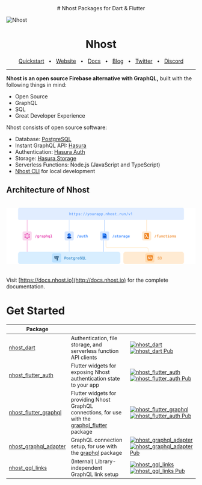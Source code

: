 <div align="center"># Nhost Packages for Dart & Flutter</div>

![Nhost](https://i.imgur.com/ZenoUlM.png)

<div align="center">

# Nhost

<a href="https://docs.nhost.io/#quickstart">Quickstart</a>
<span>&nbsp;&nbsp;•&nbsp;&nbsp;</span>
<a href="http://nhost.io/">Website</a>
<span>&nbsp;&nbsp;•&nbsp;&nbsp;</span>
<a href="https://docs.nhost.io">Docs</a>
<span>&nbsp;&nbsp;•&nbsp;&nbsp;</span>
<a href="https://nhost.io/blog">Blog</a>
<span>&nbsp;&nbsp;•&nbsp;&nbsp;</span>
<a href="https://twitter.com/nhost">Twitter</a>
<span>&nbsp;&nbsp;•&nbsp;&nbsp;</span>
<a href="https://nhost.io/discord">Discord</a>
<br />

  <hr />
</div>

**Nhost is an open source Firebase alternative with GraphQL,** built with the following things in mind:

- Open Source
- GraphQL
- SQL
- Great Developer Experience

Nhost consists of open source software:

- Database: [PostgreSQL](https://www.postgresql.org/)
- Instant GraphQL API: [Hasura](https://hasura.io/)
- Authentication: [Hasura Auth](https://github.com/nhost/hasura-auth/)
- Storage: [Hasura Storage](https://github.com/nhost/hasura-storage)
- Serverless Functions: Node.js (JavaScript and TypeScript)
- [Nhost CLI](https://docs.nhost.io/reference/cli) for local development

## Architecture of Nhost

<div align="center">
  <br />
  <img src="https://github.com/nhost/nhost/raw/main/assets/nhost-diagram.png"/>
  <br />
  <br />
</div>

Visit [https://docs.nhost.io](http://docs.nhost.io) for the complete documentation.

# Get Started

| Package                                                 |                                                                                                                                               |                                                                                                                                                                                                                                                                                                                                                       |
| ------------------------------------------------------- | --------------------------------------------------------------------------------------------------------------------------------------------- | ----------------------------------------------------------------------------------------------------------------------------------------------------------------------------------------------------------------------------------------------------------------------------------------------------------------------------------------------------- |
| [nhost_dart](packages/nhost_dart)                       | Authentication, file storage, and serverless function API clients                                                                             | [![nhost_dart](https://github.com/nhost/nhost-dart/actions/workflows/test.nhost_dart.yaml/badge.svg)](https://github.com/nhost/nhost-dart/actions/workflows/test.nhost_dart.yaml) [![nhost_dart Pub](https://img.shields.io/pub/v/nhost_dart)](https://pub.dev/packages/nhost_dart)                                                                   |
| [nhost_flutter_auth](packages/nhost_flutter_auth)       | Flutter widgets for exposing Nhost authentication state to your app                                                                           | [![nhost_flutter_auth](https://github.com/nhost/nhost-dart/actions/workflows/test.nhost_flutter_auth.yaml/badge.svg)](https://github.com/nhost/nhost-dart/actions/workflows/test.nhost_flutter_auth.yaml) [![nhost_flutter_auth Pub](https://img.shields.io/pub/v/nhost_flutter_auth)](https://pub.dev/packages/nhost_flutter_auth)                   |
| [nhost_flutter_graphql](packages/nhost_flutter_graphql) | Flutter widgets for providing Nhost GraphQL connections, for use with the [graphql_flutter](https://pub.dev/packages/graphql_flutter) package | [![nhost_flutter_graphql](https://github.com/nhost/nhost-dart/actions/workflows/test.nhost_flutter_graphql.yaml/badge.svg)](https://github.com/nhost/nhost-dart/actions/workflows/test.nhost_flutter_graphql.yaml) [![nhost_flutter_auth Pub](https://img.shields.io/pub/v/nhost_flutter_graphql)](https://pub.dev/packages/nhost_flutter_graphql)    |
| [nhost_graphql_adapter](packages/nhost_graphql_adapter) | GraphQL connection setup, for use with the [graphql](https://pub.dev/packages/graphql) package                                                | [![nhost_graphql_adapter](https://github.com/nhost/nhost-dart/actions/workflows/test.nhost_graphql_adapter.yaml/badge.svg)](https://github.com/nhost/nhost-dart/actions/workflows/test.nhost_graphql_adapter.yaml) [![nhost_graphql_adapter Pub](https://img.shields.io/pub/v/nhost_graphql_adapter)](https://pub.dev/packages/nhost_graphql_adapter) |
| [nhost_gql_links](packages/nhost_gql_links)             | (Internal) Library-independent GraphQL link setup                                                                                             | [![nhost_gql_links](https://github.com/nhost/nhost-dart/actions/workflows/test.nhost_gql_links.yaml/badge.svg)](https://github.com/nhost/nhost-dart/actions/workflows/test.nhost_gql_links.yaml) [![nhost_gql_links Pub](https://img.shields.io/pub/v/nhost_gql_links)](https://pub.dev/packages/nhost_gql_links)                                     |
